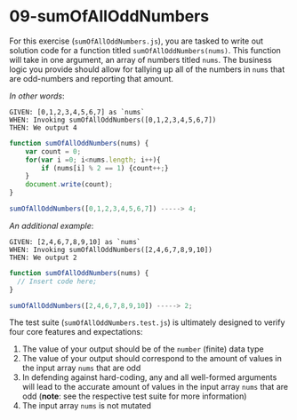 # 09-sumOfAllOddNumbers

For this exercise (`sumOfAllOddNumbers.js`), you are tasked to write out solution code for a function titled `sumOfAllOddNumbers(nums)`. This function will take in one argument, an array of numbers titled `nums`. The business logic you provide should allow for tallying up all of the numbers in `nums` that are odd-numbers and reporting that amount.

_In other words_:

```
GIVEN: [0,1,2,3,4,5,6,7] as `nums`
WHEN: Invoking sumOfAllOddNumbers([0,1,2,3,4,5,6,7])
THEN: We output 4
```

```js
function sumOfAllOddNumbers(nums) {
	var count = 0;
	for(var i =0; i<nums.length; i++){
		if (nums[i] % 2 == 1) {count++;}
	}
	document.write(count);
}

sumOfAllOddNumbers([0,1,2,3,4,5,6,7]) -----> 4;
```

_An additional example_:

```
GIVEN: [2,4,6,7,8,9,10] as `nums`
WHEN: Invoking sumOfAllOddNumbers([2,4,6,7,8,9,10])
THEN: We output 2
```

```js
function sumOfAllOddNumbers(nums) {
  // Insert code here;
}

sumOfAllOddNumbers([2,4,6,7,8,9,10]) -----> 2;
```

The test suite (`sumOfAllOddNumbers.test.js`) is ultimately designed to verify four core features and expectations:

1) The value of your output should be of the `number` (finite) data type 
2) The value of your output should correspond to the amount of values in the input array `nums` that are odd
3) In defending against hard-coding, any and all well-formed arguments will lead to the accurate amount of values in the input array `nums` that are odd (**note**: see the respective test suite for more information)
4) The input array `nums` is not mutated
